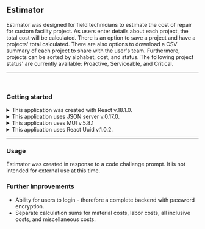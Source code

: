 ## Estimator
<p> Estimator was designed for field technicians to estimate the cost of repair for custom facility project. As users enter details about each project, the total cost will be calculated. There is an option to save a project and have a projects' total calculated. There are also options to download a CSV summary of each project to share with the user's team. Furthermore, projects can be sorted by alphabet, cost, and status. The following project status' are currently available: Proactive, Serviceable, and Critical. </p>

- - - - 
<br/>

### Getting started
<details>
<summary> This application was created with React v.18.1.0. </summary>
Start the application by running:
<br/>
<br/>
npm install
npm start
<br/>
<br/>

It runs on http://localhost:4003/.
The port can be changed by modifying **line 15** in the **package.json** file to the desired port number.
</details>

<details>
<summary> This application uses JSON server v.0.17.0. </summary>
If installation is needed, run:
<br/> 
<br/>
npm install -g json-server
<br/> 
<br/>
and to open run:
<br/> 
<br/>
json-server --watch projectdb.json
<br/> 
<br/>
Amend the default port by adding a port number to the end like so
<br/> 
<br/>
json-server --watch projectdb.json --port800
<br/> 
<br/>
</details>


<details>
<summary>This application uses MUI v.5.8.1</summary>
To install MUI run:
<br/>
<br/>
npm install @mui/material @emotion/react @emotion/styled
<br/>
npm install @mui/icons-material
<br/>
<br/>
Please refer to MUI documentation for further details: https://v1.mui.com/
</details>

<details>
<summary> This application uses React Uuid v.1.0.2. </summary>
If installation is needed, run:
<br/> 
<br/>
npm i react-uuid
<br/> 
<br/>
Please refer to React Uuid documentation for further details: https://www.npmjs.com/package/react-uuid
</details>

- - - -

### Usage
<p> Estimator was created in response to a code challenge prompt. It is not intended for external use at this time. </p>

### Further Improvements
- Ability for users to login - therefore a complete backend with password encryption. 
- Separate calculation sums for material costs, labor costs, all inclusive costs, and miscellaneous costs. 
